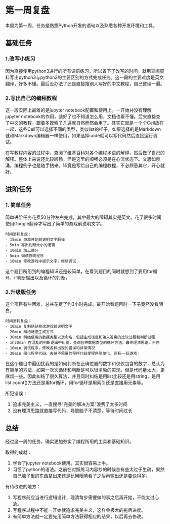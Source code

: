# 第一周复盘

本周为第一周，任务是熟悉Python开发的语句以及熟悉各种开发环境和工具。

## 基础任务
### 1.改写小练习
因为直接使用python3进行的所有课前练习，所以省下了改写的时间。就用查阅资料写出python3与python2的主要区别的方式完成任务。这一段的主要难度是英文翻译，好多不懂。最后没办法了还是直接搜别人写好的中文教程，自己整理一遍。

### 2.写出自己的编程教程
这一段实际上最难的是jupyter notebook配置和使用上。一开始并没有理解jupyter notebook的作用，装好了也不知道怎么用，文档也看不懂。后来直接查了中文的教程，跟着多摸索了几遍就自然而然会用了。其实它就是一个个Cell放在一起，这些Cell可以选择不同的类型，类似list的样子。如果选择的是Markdown就和Markdown编辑器一样使用，如果选择code就可以写代码然后直接运行调试。

在写教程内容的过程中，查阅了维基百科对各个编程术语的解释，然后做了自己的解释。整体上来说还比较顺畅，但是这里的顺畅必须是在心流状态下。文思如泉涌，编程例子也是随手拈来。毕竟是写给自己的编程教程，不必顾忌其它，开心就好。

## 进阶任务
### 1. 简单任务
简单进阶任务花费50分钟左右完成，其中最大的障碍其实是英文。花了很多时间使用Google翻译才写出了简单的游戏前说明文字。

    时间消耗复盘：
    - 15min 游戏开始前说明文字翻译
    - 5min 写出判断大小的逻辑
    - 10min 加上循环
    - 5min 调试修改程序
    - 10min 修改游戏中提示文字，继续调试
这个题目所用到的编程知识还是较简单，在看到题目的同时就想到了要用for循环、if判断输出以及循环的打断。

### 2.升级版任务

这个项目有些困难，总共花费了约3小时完成。最开始看题目时一下子竟然没看明白。

    时间消耗复盘：
    - 10min 复制粘贴修改游戏前说明文字
    - 20min 纠结谜底生成方式
    - 30min 纠结使用的数据类型以及命名，包括生成谜底和输入答案的比较过程和判断过程
    - 1h20min 在混乱的判断逻辑中纠结，查询各种数据类型的循环方法，最终理清思路，不停
    - 10min 调试程序，修改各种出现的错误和异常情况
    - 30min 简化程序代码，去掉不需要的程序代码使程序简单化，还有——玩游戏！

在这个题目中最困扰我的是如何判断在正确位置的数字和仅仅包含的数字，总认为有简单的方法，如果一次次循环和判断是可以很清晰的实现，但是代码量太大，更麻烦一些。因此纠结了很久算法，并且同时纠结是用list比较还是用string，是用list.count()方法还是用for循环，用for循环是用索引还是直接用元素等。

所犯错误：
1. 追求完美主义，一直搜寻“完美的解决方案”浪费了太多时间
2. 没有理清思路就直接写代码，导致脑子不清楚，等待时间过长

## 总结
经过这一周的任务，确实更加夯实了编程所用的工具和基础知识。

取得的成就：
1. 学会了jupyter notebook使用。其实很容易上手。
2. 习惯了python的语法。之前在对照练习内容抄的时候总有些太过于生疏，果然自己脑子里的东西拿出来还是比用眼睛看了之后再输出还是要快得多。

有待改进的地方：
1. 写程序前应当进行逻辑设计，理清每步需要做的事之后再开始，不能太过心急。
2. 写程序过程中不能一开始就追求完美主义，这样会极大的拖后进度。
3. 有简单方法就一定要先用简单方法获得相应的结果，以后再去修改。
